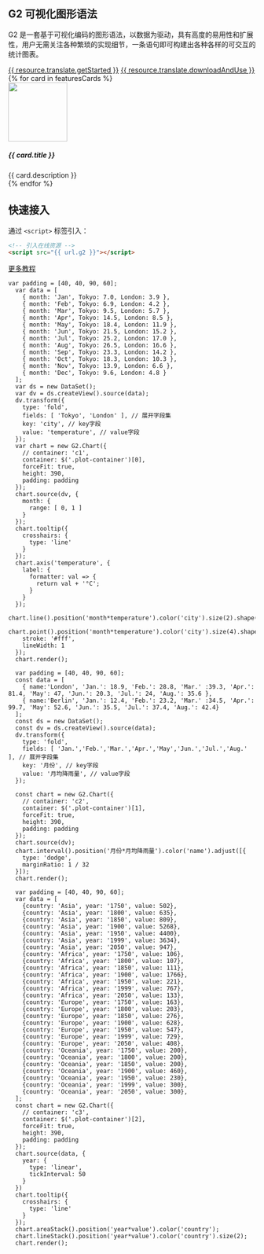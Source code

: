 <!--
template: home
title: G2 基础图表类库
keywords:
  - G2
  - The Grammar of Graphics
  - 图形语法
description: G2(The Grammar Of Graphics)是一个由纯 JavaScript 编写、强大的语义化图表生成工具，它提供了一整套图形语法，可以让用户通过简单的语法搭建出无数种图表，并且集成了大量的统计工具，支持多种坐标系绘制，可以让用户自由地定制图表，是为大数据时代而准备的强大的可视化工具。
featuresCards:
  - img: ${assets}/image/home/features-simple.svg
    title: 简单方便
    description: 从数据出发，仅需几行代码可以轻松获得想要的图表展示效果。
  - img: ${assets}/image/home/features-professional.svg
    title: 完备的编码
    description: 大量产品实践之上，提供绘图引擎。完备图形语法，专业设计规范。
  - img: ${assets}/image/home/features-powerful.svg
    title: 强大扩展能力
    description: 任何图表，都可以基于图形语法灵活绘制，满足你无限的创意。
footer:
  isDark: true
resource:
  jsFiles:
    - ${url.g2}
    - ${url.dataSet}
-->

<section class="intro">
    <div class="container">
        <div class="header row">
            <div class="col-md-5">
                <h1>G2 可视化图形语法</h1>
                <p class="main-info">G2 是一套基于可视化编码的图形语法，以数据为驱动，具有高度的易用性和扩展性，用户无需关注各种繁琐的实现细节，一条语句即可构建出各种各样的可交互的统计图表。</p>
                <a href="{{ products.g2.links.demo.href }}" class="btn-round-link btn btn-primary btn-lg">{{ resource.translate.getStarted }}</a>
                <a href="{{base}}zh-cn/g2/3.x/tutorial/download.html" class="btn-round-link btn btn-light btn-lg">{{ resource.translate.downloadAndUse }}</a>
            </div>
            <div class="col-md-7 slick" data-dots="true">
                <div id="commentsCarousel" class="carousel">
                    <div class="carousel-inner slick">
                        <div id="c1" class="plot-container carousel-item active"></div>
                        <div id="c2" class="plot-container carousel-item"></div>
                        <div id="c3" class="plot-container carousel-item"></div>
                    </div>
                </div>
            </div>
        </div>
    </div>
</section>

<section class="features text-center">
    <div class="container">
        <div class="row">
            {% for card in featuresCards %}
            <div class="feature col-md-4 text-center">
                <img src="{{ card.img }}" alt="" width="120" height="120">
                <h5>{{ card.title }}</h5>
                <div class="detail">{{ card.description }}</div>
            </div>
            {% endfor %}
        </div>
    </div>
</section>

<section class="get-started text-center"><div class="container">
    <h2>快速接入</h2>
    <span class="separator"></span>
    <p>通过 <code>&lt;script&gt;</code> 标签引入：</p>

```html
<!-- 引入在线资源 -->
<script src="{{ url.g2 }}"></script>
```

</div>
<a href="{{ products.g2.links.tutorial.href }}" class="btn btn-primary btn-lg btn-round-link more-tutorial">更多教程</a>
</section>

<!-- chart1 -->

```js-
var padding = [40, 40, 90, 60];
  var data = [
    { month: 'Jan', Tokyo: 7.0, London: 3.9 },
    { month: 'Feb', Tokyo: 6.9, London: 4.2 },
    { month: 'Mar', Tokyo: 9.5, London: 5.7 },
    { month: 'Apr', Tokyo: 14.5, London: 8.5 },
    { month: 'May', Tokyo: 18.4, London: 11.9 },
    { month: 'Jun', Tokyo: 21.5, London: 15.2 },
    { month: 'Jul', Tokyo: 25.2, London: 17.0 },
    { month: 'Aug', Tokyo: 26.5, London: 16.6 },
    { month: 'Sep', Tokyo: 23.3, London: 14.2 },
    { month: 'Oct', Tokyo: 18.3, London: 10.3 },
    { month: 'Nov', Tokyo: 13.9, London: 6.6 },
    { month: 'Dec', Tokyo: 9.6, London: 4.8 }
  ];
  var ds = new DataSet();
  var dv = ds.createView().source(data);
  dv.transform({
    type: 'fold',
    fields: [ 'Tokyo', 'London' ], // 展开字段集
    key: 'city', // key字段
    value: 'temperature', // value字段
  });
  var chart = new G2.Chart({
    // container: 'c1',
    container: $('.plot-container')[0],
    forceFit: true,
    height: 390,
    padding: padding
  });
  chart.source(dv, {
    month: {
      range: [ 0, 1 ]
    }
  });
  chart.tooltip({
    crosshairs: {
      type: 'line'
    }
  });
  chart.axis('temperature', {
    label: {
      formatter: val => {
        return val + '°C';
      }
    }
  });
  chart.line().position('month*temperature').color('city').size(2).shape('smooth');
  chart.point().position('month*temperature').color('city').size(4).shape('circle').style({
    stroke: '#fff',
    lineWidth: 1
  });
  chart.render();
```

<!-- chart2 -->

```js-
  var padding = [40, 40, 90, 60];
  const data = [
    { name:'London', 'Jan.': 18.9, 'Feb.': 28.8, 'Mar.' :39.3, 'Apr.': 81.4, 'May': 47, 'Jun.': 20.3, 'Jul.': 24, 'Aug.': 35.6 },
    { name:'Berlin', 'Jan.': 12.4, 'Feb.': 23.2, 'Mar.' :34.5, 'Apr.': 99.7, 'May': 52.6, 'Jun.': 35.5, 'Jul.': 37.4, 'Aug.': 42.4}
  ];
  const ds = new DataSet();
  const dv = ds.createView().source(data);
  dv.transform({
    type: 'fold',
    fields: [ 'Jan.','Feb.','Mar.','Apr.','May','Jun.','Jul.','Aug.' ], // 展开字段集
    key: '月份', // key字段
    value: '月均降雨量', // value字段
  });

  const chart = new G2.Chart({
    // container: 'c2',
    container: $('.plot-container')[1],
    forceFit: true,
    height: 390,
    padding: padding
  });
  chart.source(dv);
  chart.interval().position('月份*月均降雨量').color('name').adjust([{
    type: 'dodge',
    marginRatio: 1 / 32
  }]);
  chart.render();
```

<!-- chart3 -->

```js-
  var padding = [40, 40, 90, 60];
  var data = [
    {country: 'Asia', year: '1750', value: 502},
    {country: 'Asia', year: '1800', value: 635},
    {country: 'Asia', year: '1850', value: 809},
    {country: 'Asia', year: '1900', value: 5268},
    {country: 'Asia', year: '1950', value: 4400},
    {country: 'Asia', year: '1999', value: 3634},
    {country: 'Asia', year: '2050', value: 947},
    {country: 'Africa', year: '1750', value: 106},
    {country: 'Africa', year: '1800', value: 107},
    {country: 'Africa', year: '1850', value: 111},
    {country: 'Africa', year: '1900', value: 1766},
    {country: 'Africa', year: '1950', value: 221},
    {country: 'Africa', year: '1999', value: 767},
    {country: 'Africa', year: '2050', value: 133},
    {country: 'Europe', year: '1750', value: 163},
    {country: 'Europe', year: '1800', value: 203},
    {country: 'Europe', year: '1850', value: 276},
    {country: 'Europe', year: '1900', value: 628},
    {country: 'Europe', year: '1950', value: 547},
    {country: 'Europe', year: '1999', value: 729},
    {country: 'Europe', year: '2050', value: 408},
    {country: 'Oceania', year: '1750', value: 200},
    {country: 'Oceania', year: '1800', value: 200},
    {country: 'Oceania', year: '1850', value: 200},
    {country: 'Oceania', year: '1900', value: 460},
    {country: 'Oceania', year: '1950', value: 230},
    {country: 'Oceania', year: '1999', value: 300},
    {country: 'Oceania', year: '2050', value: 300},
  ];
  const chart = new G2.Chart({
    // container: 'c3',
    container: $('.plot-container')[2],
    forceFit: true,
    height: 390,
    padding: padding
  });
  chart.source(data, {
    year: {
      type: 'linear',
      tickInterval: 50
    }
  })
  chart.tooltip({
    crosshairs: {
      type: 'line'
    }
  });
  chart.areaStack().position('year*value').color('country');
  chart.lineStack().position('year*value').color('country').size(2);
  chart.render();
```
